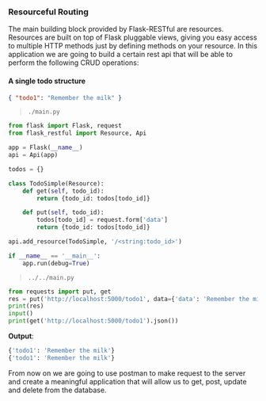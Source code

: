 ### Resourceful Routing

The main building block provided by Flask-RESTful are resources. Resources are built on top of Flask pluggable views, giving you easy access to multiple HTTP methods just by defining methods on your resource. In this application we are going to build a certain rest api that will be able to perform the following CRUD operations:

#### A single todo structure

```json
{ "todo1": "Remember the milk" }
```

> `./main.py`

```py
from flask import Flask, request
from flask_restful import Resource, Api

app = Flask(__name__)
api = Api(app)

todos = {}

class TodoSimple(Resource):
    def get(self, todo_id):
        return {todo_id: todos[todo_id]}

    def put(self, todo_id):
        todos[todo_id] = request.form['data']
        return {todo_id: todos[todo_id]}

api.add_resource(TodoSimple, '/<string:todo_id>')

if __name__ == '__main__':
    app.run(debug=True)
```

> `../../main.py`

```py
from requests import put, get
res = put('http://localhost:5000/todo1', data={'data': 'Remember the milk'}).json()
print(res)
input()
print(get('http://localhost:5000/todo1').json())
```

**Output**:

```py
{'todo1': 'Remember the milk'}
{'todo1': 'Remember the milk'}
```

From now on we are going to use postman to make request to the server and create a meaningful application that will allow us to get, post, update and delete from the database.
